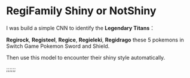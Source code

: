 # RegiFamily Shiny or NotShiny
I was build a simple CNN to identify the **Legendary Titans**：

**Regirock**, **Registeel**, **Regice**, **Regieleki**,  **Regidrago** these 5 pokemons  in Switch Game Pokemon Sword and Shield.

Then use this model to encounter their shiny style automatically.

;;;;;;
